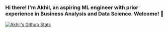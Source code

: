 ### Hi there! I'm Akhil, an aspiring ML engineer with prior experience in Business Analysis and Data Science. Welcome! 👋

[![Akhil's Github Stats](https://github-readme-stats.vercel.app/api/pin/?username=drachenherz19&repo=github-readme-stats)](https://github.com/anuraghazra/github-readme-stats)
